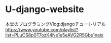 # U-django-website

本堂のプログラミングVlog:djangoチュートリアル
https://www.youtube.com/playlist?list=PLuCS8p0T7ozK4Ne1e5eAVG2R5Gbs1naix

